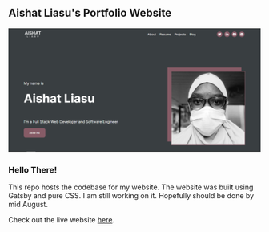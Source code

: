 ## Aishat Liasu's Portfolio Website

![A Screenshot of the desktop view of my portfolio](https://github.com/aishat-liasu/aishat-liasu.github.io/blob/main/src/images/portfolio-desktop-view.png)

### Hello There! 
This repo hosts the codebase for my website. The website was built using Gatsby and pure CSS. I am still working on it. Hopefully should be done by mid August. 

Check out the live website [here](aishat-liasu.github.io).
